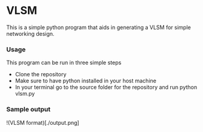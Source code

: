 # VLSM

This is a simple python program that aids in generating a VLSM for simple
networking design. 

### Usage

This program can be run in three simple steps
- Clone the repository
- Make sure to have python installed in your host machine
- In your terminal go to the source folder for the repository and run python vlsm.py

### Sample output
!(VLSM format)[./output.png]